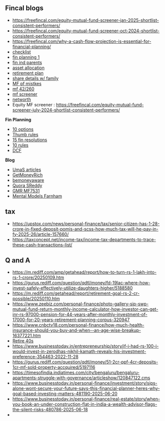 ## Fincal blogs
* https://freefincal.com/equity-mutual-fund-screener-jan-2025-shortlist-consistent-performers/
* https://freefincal.com/equity-mutual-fund-screener-oct-2024-shortlist-consistent-performers/
* https://freefincal.com/why-a-cash-flow-projection-is-essential-for-financial-planning/
* [checklist](https://freefincal.com/a-money-management-checklist-for-young-earners/)
* [fin planning 1](https://freefincal.com/financial-planning-is-simple-but-overwhelming-part-1/)
* [fin ind parents](https://freefincal.com/our-financial-independence-today-is-because-of-our-parents-sweat-and-toil/)
* [asset allocation](https://freefincal.com/how-a-couple-reached-their-desired-asset-allocation-after-starting-late/)
* [retirement plan](https://freefincal.com/my-retirement-plan-to-handle-the-harsh-realities-of-the-it-industry/)
* [share details w/ family](https://freefincal.com/i-finally-managed-to-share-all-financial-details-with-my-wife/)
* [MF pf mistkes](https://freefincal.com/my-mf-portfolio-is-worth-six-crores-in-spite-of-multiple-mistakes/)
* [mf 42/260](https://freefincal.com/only-42-out-of-260-equity-mutual-funds-consistently-outperformed-the-nifty-50/)
* [mf screener](https://freefincal.com/equity-mutual-fund-screener-april-2024-shortlist-consistent-performers/)
* [networth](https://freefincal.com/how-i-learnt-to-keep-it-simple-and-build-a-net-worth-19-times-my-annual-expenses/)
* Equity MF screener : https://freefincal.com/equity-mutual-fund-screener-july-2024-shortlist-consistent-performers/


**Fin Planning**
* [10 options](https://weinvestsmart.com/top-10-best-investment-options-in-india/)
* [Thumb rules](https://www.icicidirect.com/investonomics/articles/the-thumb-rules-of-investing)
* [15 fin resolutions](https://freefincal.com/15-personal-finance-resolutions-for-2023/)
* [10 rules](https://www.financialexpress.com/money/10-personal-finance-rules-millennials-should-follow-2468828/)
* [DCF](https://www.asimplemodel.com/financial-curriculum/financial-modeling/discounted-cash-flow/dcf-model-basics)

**Blog**
* [UmaS articles](https://muckrack.com/uma-shashikant/articles)
* [GetMoneyRich](https://getmoneyrich.com/start-here/)
* [bemoneyaware](https://bemoneyaware.com/income-tax/)
* [Quora SReddy](https://www.quora.com/profile/Sreekanth-Reddy-423)
* [GMR MF7531](https://getmoneyrich.com/the-7-5-3-1-rule-of-sip-investing-in-mutual-funds/)
* [Mental Models Farnham ](https://fs.blog/mental-models/)


## tax
* https://upstox.com/news/personal-finance/tax/senior-citizen-has-1-28-crore-in-fixed-deposit-pomis-and-scss-how-much-tax-will-he-pay-in-fy-2025-26/article-157660/
* https://taxconcept.net/income-tax/income-tax-departments-to-trace-these-cash-transactions-list/


## Q and A
* https://m.rediff.com/amp/getahead/report/how-to-turn-rs-1-lakh-into-rs-1-crore/20250109.htm
* https://gurus.rediff.com/question/qdtl/money/fd-19lac-where-how-invest-safely-effectively-utilize-daughters-higher/5188580
* https://m.rediff.com/getahead/report/retirement-goal-rs-2-cr-possible/20250110.htm
* https://www.zeebiz.com/personal-finance/photo-gallery-sip-swp-mutual-fund-return-monthly-income-calculator-how-investor-can-get-inr-rs-97000-pension-for-44-years-after-monthly-investment-of-17000-for-20-years-retirement-planning-corpus-320947
* https://www.cnbctv18.com/personal-finance/how-much-health-insurance-should-you-buy-and-when--an-age-wise-breakup-16377221.htm
* [Retire 40s](https://www.timesnownews.com/web-stories/business/early-retirement-10-expert-financial-tips-to-help-you-retire-in-your-40s/photostory/106979868.cms)
* https://www.businesstoday.in/entrepreneurship/story/if-i-had-rs-100-i-would-invest-in-zerodhas-nikhil-kamath-reveals-his-investment-preference-354463-2022-11-28
* https://gurus.rediff.com/question/qdtl/money/51-2cr-ppf-4cr-deposits-1cr-mf-sold-property-accquired/5197116
* https://timesofindia.indiatimes.com/city/bengaluru/bengaluru-apartments-struggle-with-governance/articleshow/120847122.cms
* https://www.businesstoday.in/personal-finance/investment/story/sips-alone-wont-secure-your-future-says-this-financial-planner-heres-why-goal-based-investing-matters-481190-2025-06-20
* https://www.businesstoday.in/personal-finance/real-estate/story/when-you-book-an-under-construction-flat-in-india-a-wealth-advisor-flags-the-silent-risks-480786-2025-06-18
* 
